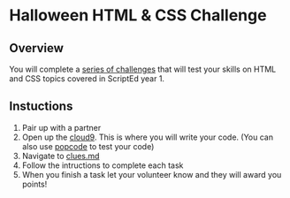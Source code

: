 # Halloween HTML & CSS Challenge

## Overview
You will complete a [series of challenges](clues.md) that will test your skills on HTML and CSS topics covered in ScriptEd year 1. 

## Instuctions 
1. Pair up with a partner
2. Open up the [cloud9](https://c9.io/). This is where you will write your code. (You can also use [popcode](https://popcode.org/) to test your code)
4. Navigate to [clues.md](clues.md)
5. Follow the intructions to complete each task
6. When you finish a task let your volunteer know and they will award you points!










